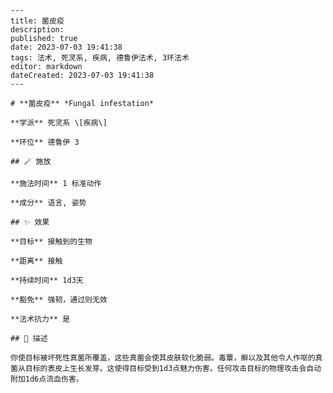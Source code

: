
    ---
    title: 菌皮疫
    description: 
    published: true
    date: 2023-07-03 19:41:38
    tags: 法术, 死灵系, 疾病, 德鲁伊法术, 3环法术
    editor: markdown
    dateCreated: 2023-07-03 19:41:38
    ---

    # **菌皮疫** *Fungal infestation*

    **学派** 死灵系 \[疾病\] 

    **环位** 德鲁伊 3

    ## 🪄 施放

    **施法时间** 1 标准动作

    **成分** 语言, 姿势

    ## ✨ 效果 

    **目标** 接触到的生物 

    **距离** 接触  

    **持续时间** 1d3天 

    **豁免** 强韧，通过则无效

    **法术抗力** 是

    ## 📖 描述

    你使目标被坏死性真菌所覆盖，这些真菌会使其皮肤软化脆弱。毒蕈，癣以及其他令人作呕的真菌从目标的表皮上生长发芽。这使得目标受到1d3点魅力伤害。任何攻击目标的物理攻击会自动附加1d6点流血伤害。
    